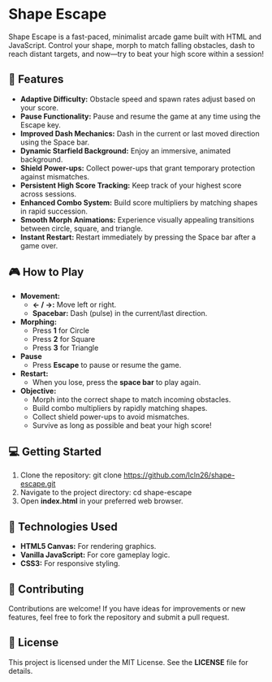 # Shape Escape

Shape Escape is a fast-paced, minimalist arcade game built with HTML and JavaScript. Control your shape, morph to match falling obstacles, dash to reach distant targets, and now—try to beat your high score within a session!

## 🚀 Features
- **Adaptive Difficulty:** Obstacle speed and spawn rates adjust based on your score.
- **Pause Functionality:** Pause and resume the game at any time using the Escape key.
- **Improved Dash Mechanics:** Dash in the current or last moved direction using the Space bar.
- **Dynamic Starfield Background:** Enjoy an immersive, animated background.
- **Shield Power-ups:** Collect power-ups that grant temporary protection against mismatches.
- **Persistent High Score Tracking:** Keep track of your highest score across sessions.
- **Enhanced Combo System:** Build score multipliers by matching shapes in rapid succession.
- **Smooth Morph Animations:** Experience visually appealing transitions between circle, square, and triangle.
- **Instant Restart:** Restart immediately by pressing the Space bar after a game over.

## 🎮 How to Play
- **Movement:**  
  - **← / →:** Move left or right.  
  - **Spacebar:** Dash (pulse) in the current/last direction.
- **Morphing:**  
  - Press **1** for Circle  
  - Press **2** for Square  
  - Press **3** for Triangle
- **Pause**
  - Press **Escape** to pause or resume the game.
- **Restart:**  
  - When you lose, press the **space bar** to play again.
- **Objective:**  
  - Morph into the correct shape to match incoming obstacles.
  - Build combo multipliers by rapidly matching shapes.
  - Collect shield power-ups to avoid mismatches.
  - Survive as long as possible and beat your high score!

## 💻 Getting Started
1. Clone the repository:
  git clone https://github.com/lcln26/shape-escape.git
2. Navigate to the project directory:
  cd shape-escape
3. Open **index.html** in your preferred web browser.

## 💾 Technologies Used
- **HTML5 Canvas:** For rendering graphics.
- **Vanilla JavaScript:** For core gameplay logic.
- **CSS3:** For responsive styling.

## 🤝 Contributing
Contributions are welcome! If you have ideas for improvements or new features, feel free to fork the repository and submit a pull request.

## 🪪 License
This project is licensed under the MIT License. See the **LICENSE** file for details.